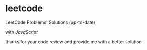 # leetcode
LeetCode Problems' Solutions (up-to-date)

with *JavaScript*

thanks for your code review and provide me with a better solution
